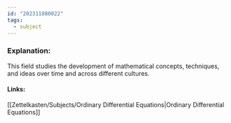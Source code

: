 ```yaml
---
id: "202311080022"
tags:
  - subject
---
```

### Explanation:
This field studies the development of mathematical concepts, techniques, and ideas over time and across different cultures.
#### Links:
[[Zettelkasten/Subjects/Ordinary Differential Equations|Ordinary Differential Equations]]
